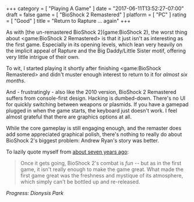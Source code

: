 +++
category = [ "Playing A Game" ]
date = "2017-06-11T13:52:27-07:00"
draft = false
game = [ "BioShock 2 Remastered" ]
platform = [ "PC" ]
rating = [ "Good" ]
title = "Return to Rapture ... again"
+++

As with [the un-remastered BioShock 2](game:BioShock 2), the worst thing about <game:BioShock 2 Remastered> is that it just isn't as interesting as the first game.  Especially in its opening levels, which lean very heavily on the implicit appeal of Rapture and the Big Daddy/Little Sister motif, offering very little intrigue of their own.

To wit, I started playing it shortly after finishing <game:BioShock Remastered> and didn't muster enough interest to return to it for <i>almost six months</i>.

And - frustratingly - also like the 2010 version, BioShock 2 Remastered suffers from console-first design.  Hacking is dumbed-down.  There's no UI for quickly switching between weapons or plasmids.  If you have a gamepad plugged in when the game starts, the keyboard just doesn't work.  I feel almost grateful that there are graphics options at all.

While the core gameplay is still engaging enough, and the remaster does add some appreciated graphical polish, there's nothing to really do about BioShock 2's biggest problem: Andrew Ryan's story was better.

To lazily quote myself from [about seven years ago]($SiteBaseURL$2010/07/24/bioshock-2-7/):

<blockquote>Once it gets going, BioShock 2's combat is <i>fun</i> -- but as in the first game, it isn't really enough to make the game great. What made the first game great was the freshness and mystique of its atmosphere, which simply can't be bottled up and re-released.</blockquote>

<i>Progress: Dionysis Park</i>
